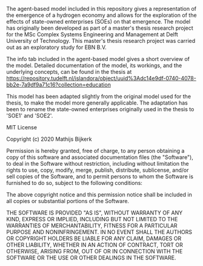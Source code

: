 The agent-based model included in this repository gives a representation of the emergence of a hydrogen economy and allows for the exploration of the effects of state-owned enterprises (SOEs) on that emergence. The model has originally been developed as part of a master's thesis research project for the MSc Complex Systems Engineering and Management at Delft University of Technology. This master's thesis research project was carried out as an exploratory study for EBN B.V.

The info tab included in the agent-based model gives a short overview of the model. Detailed documentation of the model, its workings, and the underlying concepts, can be found in the thesis at https://repository.tudelft.nl/islandora/object/uuid%3Adc14e9df-0740-4078-bb2e-7a9df9a71c16?collection=education

This model has been adapted slightly from the original model used for the thesis, to make the model more generally applicable. The adaptation has been to rename the state-owned enterprises originally used in the thesis to 'SOE1' and 'SOE2'.


MIT License

Copyright (c) 2020 Mathijs Bijkerk

Permission is hereby granted, free of charge, to any person obtaining a copy of this software and associated documentation files (the "Software"), to deal in the Software without restriction, including without limitation the rights to use, copy, modify, merge, publish, distribute, sublicense, and/or sell copies of the Software, and to permit persons to whom the Software is furnished to do so, subject to the following conditions:

The above copyright notice and this permission notice shall be included in all copies or substantial portions of the Software.

THE SOFTWARE IS PROVIDED "AS IS", WITHOUT WARRANTY OF ANY KIND, EXPRESS OR IMPLIED, INCLUDING BUT NOT LIMITED TO THE WARRANTIES OF MERCHANTABILITY, FITNESS FOR A PARTICULAR PURPOSE AND NONINFRINGEMENT. IN NO EVENT SHALL THE AUTHORS OR COPYRIGHT HOLDERS BE LIABLE FOR ANY CLAIM, DAMAGES OR OTHER LIABILITY, WHETHER IN AN ACTION OF CONTRACT, TORT OR OTHERWISE, ARISING FROM, OUT OF OR IN CONNECTION WITH THE SOFTWARE OR THE USE OR OTHER DEALINGS IN THE SOFTWARE.
